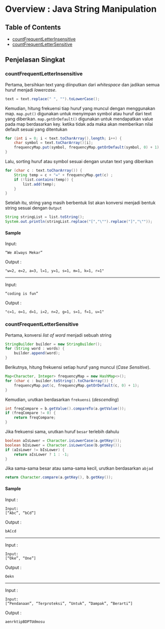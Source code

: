# Overview : Java String Manipulation
## Table of Contents
- [countFrequentLetterInsensitive](#countFrequentLetterInsensitive)
- [countFrequentLetterSensitive](#countFrequentLetterSensitive)

## Penjelasan Singkat
### countFrequentLetterInsensitive
Pertama, bersihkan text yang diinputkan dari _whitespace_ dan jadikan semua huruf menjadi _lowercase_.
```java
text = text.replace(" ", "").toLowerCase();
```
Kemudian, hitung frekuensi tiap huruf yang muncul dengan menggunakan map.
`map.put()` digunakan untuk menyimpan symbol atau huruf dari text yang diberikan.
`map.getOrDefault()` digunakan untuk mendapatkan value pada map berdasarkan key. ketika tidak ada maka akan memberikan nilai default sesuai yang ditentukan
```java
for (int i = 0; i < text.toCharArray().length; i++) {
    char symbol = text.toCharArray()[i];
    frequencyMap.put(symbol, frequencyMap.getOrDefault(symbol, 0) + 1);
}
```
Lalu, sorting huruf atau symbol sesuai dengan urutan text yang diberikan
```java
for (char c : text.toCharArray()) {
    String temp = c + "=" + frequencyMap.get(c) ;
    if (!list.contains(temp)) {
        list.add(temp);
    }
}
```
Setelah itu, string yang masih berbentuk list akan konversi menjadi bentuk string sesuai dengan `Output`
```java
String stringList = list.toString();
System.out.println(stringList.replace("[","\"").replace("]","\""));
```
#### Sample
Input:
```input
“We Always Mekar”
```
Output :
```output
"w=2, e=2, a=3, l=1, y=1, s=1, m=1, k=1, r=1"
```
***
Input:
```input
“coding is fun”
```
Output :
```output
"c=1, o=1, d=1, i=2, n=2, g=1, s=1, f=1, u=1"
```

### countFrequentLetterSensitive
Pertama, konversi _list of word_ menjadi sebuah string
```java
StringBuilder builder = new StringBuilder();
for (String word : words) {
    builder.append(word);
}
```

Berikutnya, hitung frekuensi setiap huruf yang muncul (_Case Sensitive_).
```java
Map<Character, Integer> frequencyMap = new HashMap<>();
for (char c : builder.toString().toCharArray()) {
    frequencyMap.put(c, frequencyMap.getOrDefault(c, 0) + 1);
}
```

Kemudian, urutkan berdasarkan `frekuensi` (_descending_)
```java
int freqCompare = b.getValue().compareTo(a.getValue());
if (freqCompare != 0) {
    return freqCompare;
}
```
Jika frekuensi sama, urutkan huruf `besar` terlebih dahulu
```java
boolean aIsLower = Character.isLowerCase(a.getKey());
boolean bIsLower = Character.isLowerCase(b.getKey());
if (aIsLower != bIsLower) {
    return aIsLower ? 1 : -1;
}
```
Jika sama-sama besar atau sama-sama kecil, urutkan berdasarkan `abjad`
```java
return Character.compare(a.getKey(), b.getKey());
```
#### Sample
Input :
```input
Input:
[“Abc”, “bCd”]
```
Output :
```output
bACcd
```
***
Input :
```input
Input:
[“Oke”, “One”]
```
Output :
```output
Oekn
```
***
Input :
```input
Input:
[“Pendanaan”, “Terproteksi”, “Untuk”, “Dampak”, “Berarti”]
```
Output :
```output
aenrktipBDPTUdmosu
```


